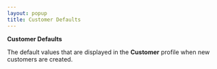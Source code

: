 ```yaml
---
layout: popup
title: Customer Defaults
---
```



**Customer Defaults**


The default values that are displayed in the **Customer** profile when new customers are created.

